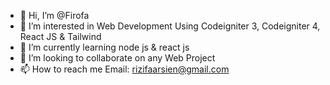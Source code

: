 - 👋 Hi, I’m @Firofa
- 👀 I’m interested in Web Development Using Codeigniter 3, Codeigniter 4, React JS & Tailwind
- 🌱 I’m currently learning node js & react js
- 💞️ I’m looking to collaborate on any Web Project
- 📫 How to reach me Email: rizifaarsien@gmail.com

<!---
Firofa/Firofa is a ✨ special ✨ repository because its `README.md` (this file) appears on your GitHub profile.
You can click the Preview link to take a look at your changes.
--->
